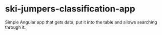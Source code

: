 # ski-jumpers-classification-app
Simple Angular app that gets data, put it into the table and allows searching through it.
